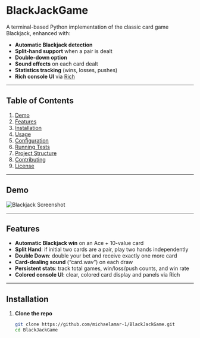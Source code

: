 # BlackJackGame

A terminal-based Python implementation of the classic card game Blackjack, enhanced with:
- **Automatic Blackjack detection**  
- **Split-hand support** when a pair is dealt  
- **Double-down option**  
- **Sound effects** on each card dealt  
- **Statistics tracking** (wins, losses, pushes)  
- **Rich console UI** via [Rich](https://github.com/Textualize/rich)

---

## Table of Contents

1. [Demo](#demo)  
2. [Features](#features)  
3. [Installation](#installation)  
4. [Usage](#usage)  
5. [Configuration](#configuration)  
6. [Running Tests](#running-tests)  
7. [Project Structure](#project-structure)  
8. [Contributing](#contributing)  
9. [License](#license)

---

## Demo

![Blackjack Screenshot](./assets/demo.png)

---

## Features

- **Automatic Blackjack win** on an Ace + 10-value card  
- **Split Hand**: if initial two cards are a pair, play two hands independently  
- **Double Down**: double your bet and receive exactly one more card  
- **Card-dealing sound** (“card.wav”) on each draw  
- **Persistent stats**: track total games, win/loss/push counts, and win rate  
- **Colored console UI**: clear, colored card display and panels via Rich

---

## Installation

1. **Clone the repo**  
   ```bash
   git clone https://github.com/michaelamar-1/BlackJackGame.git
   cd BlackJackGame
